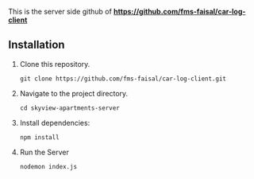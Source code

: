 This is the server side github of **https://github.com/fms-faisal/car-log-client**

## Installation
1. Clone this repository.
   ```
   git clone https://github.com/fms-faisal/car-log-client.git
   ```

2. Navigate to the project directory.
   ```
   cd skyview-apartments-server
   ```
3. Install dependencies:
   ```
   npm install
   ```
4. Run the Server
   ```
   nodemon index.js
   ```
